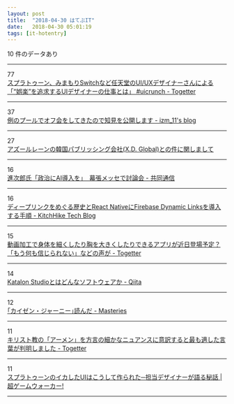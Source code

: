 ```yaml
---
layout: post
title:  "2018-04-30 はてぶIT"
date:   2018-04-30 05:01:19
tags: [it-hotentry]
---
```

10 件のデータあり

<hr><div class="row">
<div class="col-1"><span class="badge badge-pill badge-success h2">77</span></div>
<div class="col-11"><a href='https://togetter.com/li/1222263' target='_blank'>スプラトゥーン、みまもりSwitchなど任天堂のUI/UXデザイナーさんによる「“娯楽”を追求するUIデザイナーの仕事とは」 #uicrunch - Togetter</a></div>
</div>
<hr>
<div class="row">
<div class="col-1"><span class="badge badge-pill badge-success h2">37</span></div>
<div class="col-11"><a href='http://izm-11.hatenablog.com/entry/2018/04/29/225324' target='_blank'>例のプールでオフ会をしてきたので知見を公開します - izm_11's blog</a></div>
</div>
<hr>
<div class="row">
<div class="col-1"><span class="badge badge-pill badge-success h2">27</span></div>
<div class="col-11"><a href='https://www.evernote.com/shard/s491/sh/f09f0657-91db-41b9-b24e-6bc1fbed28a1/f883c82ee8e7f67994448a6aa07b9410' target='_blank'>アズールレーンの韓国パブリッシング会社(X.D. Global)との件に関しまして</a></div>
</div>
<hr>
<div class="row">
<div class="col-1"><span class="badge badge-pill badge-success h2">16</span></div>
<div class="col-11"><a href='https://this.kiji.is/363304831441732705' target='_blank'>進次郎氏「政治にAI導入を」　幕張メッセで討論会 - 共同通信</a></div>
</div>
<hr>
<div class="row">
<div class="col-1"><span class="badge badge-pill badge-success h2">16</span></div>
<div class="col-11"><a href='http://tech.kitchhike.com/entry/2018/04/29/222634' target='_blank'>ディープリンクをめぐる歴史とReact NativeにFirebase Dynamic Linksを導入する手順 - KitchHike Tech Blog</a></div>
</div>
<hr>
<div class="row">
<div class="col-1"><span class="badge badge-pill badge-success h2">15</span></div>
<div class="col-11"><a href='https://togetter.com/li/1222570' target='_blank'>動画加工で身体を細くしたり胸を大きくしたりできるアプリが近日登場予定？「もう何も信じられない」などの声が - Togetter</a></div>
</div>
<hr>
<div class="row">
<div class="col-1"><span class="badge badge-pill badge-success h2">14</span></div>
<div class="col-11"><a href='https://qiita.com/kazurayam/items/aece5d314f84893a0a14' target='_blank'>Katalon Studioとはどんなソフトウェアか - Qiita</a></div>
</div>
<hr>
<div class="row">
<div class="col-1"><span class="badge badge-pill badge-success h2">12</span></div>
<div class="col-11"><a href='https://papix.hatenablog.com/entry/2018/04/29/215533' target='_blank'>｢カイゼン・ジャーニー｣読んだ - Masteries</a></div>
</div>
<hr>
<div class="row">
<div class="col-1"><span class="badge badge-pill badge-success h2">11</span></div>
<div class="col-11"><a href='https://togetter.com/li/1222551' target='_blank'>キリスト教の「アーメン」を方言の細かなニュアンスに意訳すると最も適した言葉が判明しました - Togetter</a></div>
</div>
<hr>
<div class="row">
<div class="col-1"><span class="badge badge-pill badge-success h2">11</span></div>
<div class="col-11"><a href='http://gamewalker.link/column/ui-crunch-nintendo-splatoon/' target='_blank'>スプラトゥーンのイカしたUIはこうして作られた─担当デザイナーが語る秘話 | 超ゲームウォーカー!</a></div>
</div>
<hr>
